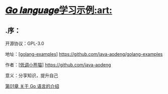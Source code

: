<h1><a href="https://github.com/java-aodeng/golang-examples">𝑮𝒐 𝒍𝒂𝒏𝒈𝒖𝒂𝒈𝒆学习示例:art:</a></h1>

## .序：
开源协议：GPL-3.0

地址：[<a href="https://github.com/java-aodeng/golang-examples">golang-examples</a>] https://github.com/java-aodeng/golang-examples

作者：[<a href="https://github.com/java-aodeng">低调小熊猫</a>] https://github.com/java-aodeng

意义：分享知识，提升自己

<a href="https://github.com/java-aodeng/golang-examples/blob/master/go-01/1.md">第01章 关于 Go 语言的介绍</a>
